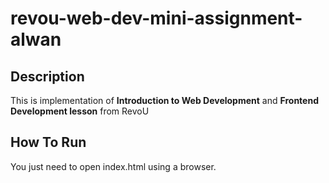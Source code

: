# revou-web-dev-mini-assignment-alwan

## Description
This is implementation of **Introduction to Web Development** and **Frontend Development lesson** from RevoU 

## How To Run
You just need to open index.html using a browser.